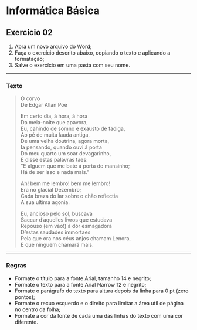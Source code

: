 # Informática Básica

## Exercício 02

1. Abra um novo arquivo do Word;
2. Faça o exercício descrito abaixo, copiando o texto e aplicando a formatação;
3. Salve o exercício em uma pasta com seu nome.

---
### Texto

>O corvo  
>De Edgar Allan Poe
>
>Em certo dia, á hora, á hora  
>Da meia-noite que apavora,  
>Eu, cahindo de somno e exausto de fadiga,  
>Ao pé de muita lauda antiga,  
>De uma velha doutrina, agora morta,  
>Ia pensando, quando ouvi á porta  
>Do meu quarto um soar devagarinho,  
>E disse estas palavras taes:  
>"É alguem que me bate á porta de mansinho;  
>Há de ser isso e nada mais."  
>
>Ah! bem me lembro! bem me lembro!  
>Era no glacial Dezembro;  
>Cada braza do lar sobre o chão reflectia  
>A sua ultima agonia.  
>
>Eu, ancioso pelo sol, buscava  
>Saccar d’aquelles livros que estudava  
>Repouso (em vão!) á dôr esmagadora  
>D’estas saudades immortaes  
>Pela que ora nos céus anjos chamam Lenora,  
>E que ninguem chamará mais.  

---
### Regras

* Formate o título para a fonte Arial, tamanho 14 e negrito;
* Formate o texto para a fonte Arial Narrow 12 e negrito;
* Formate o parágrafo do texto para altura depois da linha para 0 pt (zero pontos);
* Formate o recuo esquerdo e o direito para limitar a área util de página no centro da folha;
* Formate a cor da fonte de cada uma das linhas do texto com uma cor diferente.
